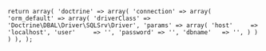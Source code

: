 `return array(
    'doctrine' => array(
        'connection' => array(
            'orm_default' => array(
                'driverClass' => 'Doctrine\DBAL\Driver\SQLSrv\Driver',
                'params' => array(
                    'host'     => 'localhost',
                    'user'     => '',
                    'password' => '',
                    'dbname'   => '',
                )
            )
        )
    ),
);`
